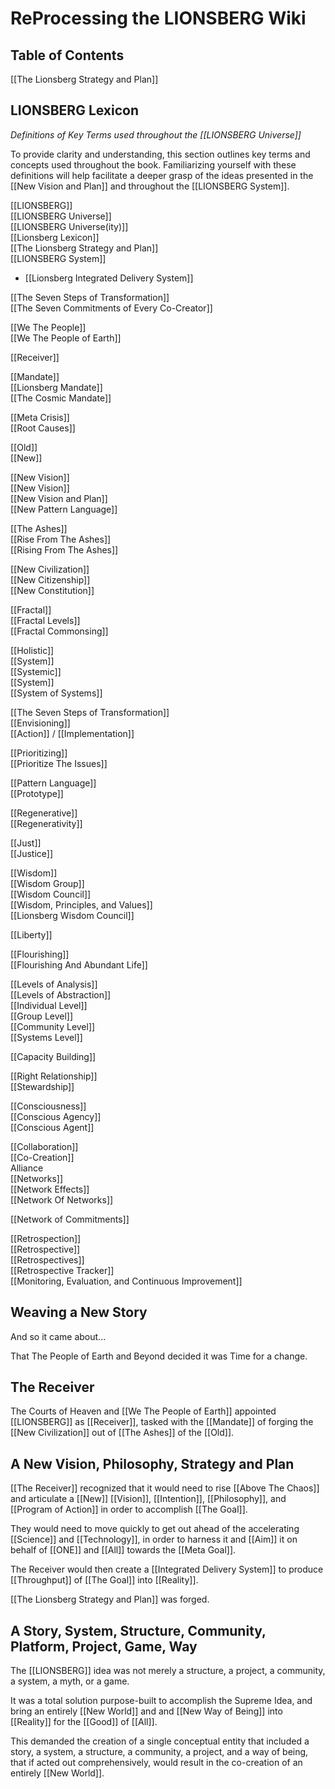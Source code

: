 # ReProcessing the LIONSBERG Wiki

## Table of Contents

[[The Lionsberg Strategy and Plan]]  

## LIONSBERG Lexicon
*Definitions of Key Terms used throughout the [[LIONSBERG Universe]]*

To provide clarity and understanding, this section outlines key terms and concepts used throughout the book. Familiarizing yourself with these definitions will help facilitate a deeper grasp of the ideas presented in the [[New Vision and Plan]] and throughout the [[LIONSBERG System]].

[[LIONSBERG]]  
[[LIONSBERG Universe]]  
[[LIONSBERG Universe(ity)]]  
[[Lionsberg Lexicon]]  
[[The Lionsberg Strategy and Plan]]  
[[LIONSBERG System]]  
- [[Lionsberg Integrated Delivery System]]  

[[The Seven Steps of Transformation]]  
[[The Seven Commitments of Every Co-Creator]]  

[[We The People]]  
[[We The People of Earth]]  

[[Receiver]]  

[[Mandate]]  
[[Lionsberg Mandate]]  
[[The Cosmic Mandate]]  

[[Meta Crisis]]  
[[Root Causes]]  

[[Old]]  
[[New]]  

[[New Vision]]  
[[New Vision]]  
[[New Vision and Plan]]  
[[New Pattern Language]]  


[[The Ashes]]  
[[Rise From The Ashes]]  
[[Rising From The Ashes]]  

[[New Civilization]]  
[[New Citizenship]]  
[[New Constitution]]  

[[Fractal]]  
[[Fractal Levels]]  
[[Fractal Commonsing]]  

[[Holistic]]  
[[System]]  
[[Systemic]]  
[[System]]  
[[System of Systems]]  

[[The Seven Steps of Transformation]]  
[[Envisioning]]  
[[Action]] / [[Implementation]]  

[[Prioritizing]]  
[[Prioritize The Issues]]  

[[Pattern Language]]  
[[Prototype]]  

[[Regenerative]]  
[[Regenerativity]]  

[[Just]]  
[[Justice]]  

[[Wisdom]]  
[[Wisdom Group]]  
[[Wisdom Council]]  
[[Wisdom, Principles, and Values]]  
[[Lionsberg Wisdom Council]]  

[[Liberty]]  

[[Flourishing]]  
[[Flourishing And Abundant Life]]  

[[Levels of Analysis]]  
[[Levels of Abstraction]]  
[[Individual Level]]  
[[Group Level]]  
[[Community Level]]  
[[Systems Level]]  

[[Capacity Building]]  

[[Right Relationship]]  
[[Stewardship]]  

[[Consciousness]]  
[[Conscious Agency]]  
[[Conscious Agent]]  

[[Collaboration]]  
[[Co-Creation]]  
Alliance  
[[Networks]]  
[[Network Effects]]  
[[Network Of Networks]]  

[[Network of Commitments]]  

[[Retrospection]]  
[[Retrospective]]  
[[Retrospectives]]  
[[Retrospective Tracker]]  
[[Monitoring, Evaluation, and Continuous Improvement]]  
## Weaving a New Story 

And so it came about... 

That The People of Earth and Beyond decided it was Time for a change.  

## The Receiver

The Courts of Heaven and [[We The People of Earth]] appointed [[LIONSBERG]] as [[Receiver]], tasked with the [[Mandate]] of forging the [[New Civilization]] out of [[The Ashes]] of the [[Old]].  

## A New Vision, Philosophy, Strategy and Plan 

[[The Receiver]] recognized that it would need to rise [[Above The Chaos]] and articulate a [[New]] [[Vision]], [[Intention]], [[Philosophy]], and [[Program of Action]] in order to accomplish [[The Goal]]. 

They would need to move quickly to get out ahead of the accelerating [[Science]] and [[Technology]], in order to harness it and [[Aim]] it on behalf of [[ONE]] and [[All]] towards the [[Meta Goal]]. 

The Receiver would then create a [[Integrated Delivery System]] to produce [[Throughput]] of [[The Goal]] into [[Reality]].  

[[The Lionsberg Strategy and Plan]] was forged. 

## A Story, System, Structure, Community, Platform, Project, Game, Way

The [[LIONSBERG]] idea was not merely a structure, a project, a community, a system, a myth, or a game. 

It was a total solution purpose-built to accomplish the Supreme Idea, and bring an entirely [[New World]] and and [[New Way of Being]] into [[Reality]] for the [[Good]] of [[All]].  

This demanded the creation of a single conceptual entity that included a story, a system, a structure, a community, a project, and a way of being, that if acted out comprehensively, would result in the co-creation of an entirely [[New World]].  